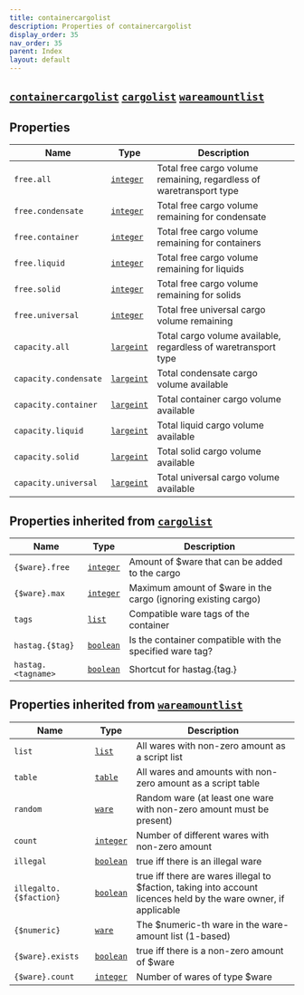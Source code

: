 ```yaml
---
title: containercargolist
description: Properties of containercargolist
display_order: 35
nav_order: 35
parent: Index
layout: default
---
```


##  [`containercargolist`](./containercargolist.html)  [`cargolist`](./cargolist.html)  [`wareamountlist`](./wareamountlist.html) 


## Properties

| Name | Type | Description |
|------|------|-------------|
| `free.all` | [`integer`](./integer.html) | Total free cargo volume remaining, regardless of waretransport type |
| `free.condensate` | [`integer`](./integer.html) | Total free cargo volume remaining for condensate |
| `free.container` | [`integer`](./integer.html) | Total free cargo volume remaining for containers |
| `free.liquid` | [`integer`](./integer.html) | Total free cargo volume remaining for liquids |
| `free.solid` | [`integer`](./integer.html) | Total free cargo volume remaining for solids |
| `free.universal` | [`integer`](./integer.html) | Total free universal cargo volume remaining |
| `capacity.all` | [`largeint`](./largeint.html) | Total cargo volume available, regardless of waretransport type |
| `capacity.condensate` | [`largeint`](./largeint.html) | Total condensate cargo volume available |
| `capacity.container` | [`largeint`](./largeint.html) | Total container cargo volume available |
| `capacity.liquid` | [`largeint`](./largeint.html) | Total liquid cargo volume available |
| `capacity.solid` | [`largeint`](./largeint.html) | Total solid cargo volume available |
| `capacity.universal` | [`largeint`](./largeint.html) | Total universal cargo volume available |

## Properties inherited from [`cargolist`](./cargolist.html)

| Name | Type | Description |
|------|------|-------------|
| `{$ware}.free` | [`integer`](./integer.html) | Amount of $ware that can be added to the cargo |
| `{$ware}.max` | [`integer`](./integer.html) | Maximum amount of $ware in the cargo (ignoring existing cargo) |
| `tags` | [`list`](./list.html) | Compatible ware tags of the container |
| `hastag.{$tag}` | [`boolean`](./boolean.html) | Is the container compatible with the specified ware tag? |
| `hastag.<tagname>` | [`boolean`](./boolean.html) | Shortcut for hastag.{tag.<tagname>} |

## Properties inherited from [`wareamountlist`](./wareamountlist.html)

| Name | Type | Description |
|------|------|-------------|
| `list` | [`list`](./list.html) | All wares with non-zero amount as a script list |
| `table` | [`table`](./table.html) | All wares and amounts with non-zero amount as a script table |
| `random` | [`ware`](./ware.html) | Random ware (at least one ware with non-zero amount must be present) |
| `count` | [`integer`](./integer.html) | Number of different wares with non-zero amount |
| `illegal` | [`boolean`](./boolean.html) | true iff there is an illegal ware |
| `illegalto.{$faction}` | [`boolean`](./boolean.html) | true iff there are wares illegal to $faction, taking into account licences held by the ware owner, if applicable |
| `{$numeric}` | [`ware`](./ware.html) | The $numeric-th ware in the ware-amount list (1-based) |
| `{$ware}.exists` | [`boolean`](./boolean.html) | true iff there is a non-zero amount of $ware |
| `{$ware}.count` | [`integer`](./integer.html) | Number of wares of type $ware |



